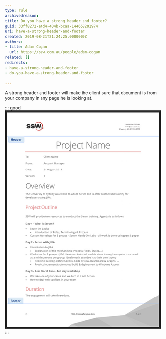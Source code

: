 ```yaml
---
type: rule
archivedreason: 
title: Do you have a strong header and footer?
guid: 33ff8272-e4d4-404b-bcaa-144658201974
uri: have-a-strong-header-and-footer
created: 2019-08-21T21:24:25.0000000Z
authors:
- title: Adam Cogan
  url: https://ssw.com.au/people/adam-cogan
related: []
redirects:
- have-a-strong-header-and-footer
- do-you-have-a-strong-header-and-footer

---
```


A strong header and footer will make the client sure that document is from your company in any page he is looking at.

<!--endintro-->


::: good  
![Good Example - The header and footer are consistent, using the company colours and all the necessary information](proposal-header-and-footer.jpg)  
:::
